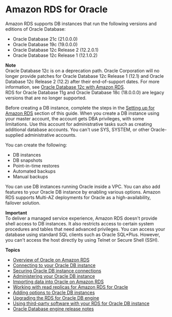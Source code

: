 # Amazon RDS for Oracle<a name="CHAP_Oracle"></a>

Amazon RDS supports DB instances that run the following versions and editions of Oracle Database:
+ Oracle Database 21c \(21\.0\.0\.0\)
+ Oracle Database 19c \(19\.0\.0\.0\)
+ Oracle Database 12c Release 2 \(12\.2\.0\.1\)
+ Oracle Database 12c Release 1 \(12\.1\.0\.2\)

**Note**  
Oracle Database 12c is on a deprecation path\. Oracle Corporation will no longer provide patches for Oracle Database 12c Release 1 \(12\.1\) and Oracle Database 12c Release 2 \(12\.2\) after their end\-of\-support dates\. For more information, see [Oracle Database 12c with Amazon RDS](Oracle.Concepts.database-versions.md#Oracle.Concepts.FeatureSupport.12c)\.  
RDS for Oracle Database 11g and Oracle Database 18c \(18\.0\.0\.0\) are legacy versions that are no longer supported\.

Before creating a DB instance, complete the steps in the [Setting up for Amazon RDS](CHAP_SettingUp.md) section of this guide\. When you create a DB instance using your master account, the account gets DBA privileges, with some limitations\. Use this account for administrative tasks such as creating additional database accounts\. You can't use SYS, SYSTEM, or other Oracle\-supplied administrative accounts\.

You can create the following:
+ DB instances
+ DB snapshots
+ Point\-in\-time restores
+ Automated backups
+ Manual backups

You can use DB instances running Oracle inside a VPC\. You can also add features to your Oracle DB instance by enabling various options\. Amazon RDS supports Multi\-AZ deployments for Oracle as a high\-availability, failover solution\.

**Important**  
To deliver a managed service experience, Amazon RDS doesn't provide shell access to DB instances\. It also restricts access to certain system procedures and tables that need advanced privileges\. You can access your database using standard SQL clients such as Oracle SQL\*Plus\. However, you can't access the host directly by using Telnet or Secure Shell \(SSH\)\.

**Topics**
+ [Overview of Oracle on Amazon RDS](Oracle.Concepts.overview.md)
+ [Connecting to your Oracle DB instance](USER_ConnectToOracleInstance.md)
+ [Securing Oracle DB instance connections](Oracle.Concepts.RestrictedDBAPrivileges.md)
+ [Administering your Oracle DB instance](Appendix.Oracle.CommonDBATasks.md)
+ [Importing data into Oracle on Amazon RDS](Oracle.Procedural.Importing.md)
+ [Working with read replicas for Amazon RDS for Oracle](oracle-read-replicas.md)
+ [Adding options to Oracle DB instances](Appendix.Oracle.Options.md)
+ [Upgrading the RDS for Oracle DB engine](USER_UpgradeDBInstance.Oracle.md)
+ [Using third\-party software with your RDS for Oracle DB instance](Oracle.Resources.md)
+ [Oracle Database engine release notes](USER_Oracle_Releases.md)